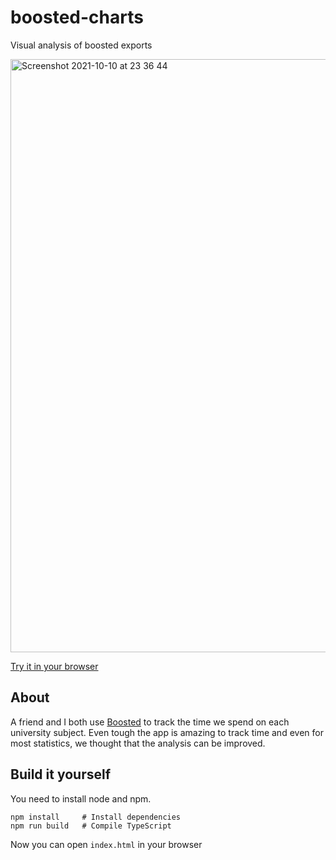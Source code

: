 # boosted-charts

Visual analysis of boosted exports

<img width="949" alt="Screenshot 2021-10-10 at 23 36 44" src="https://user-images.githubusercontent.com/21206831/136713697-e983603b-548d-40cf-b368-3b585c8fefbd.png">


[Try it in your browser](https://flofriday.github.io/boosted-charts/)

## About

A friend and I both use [Boosted](https://www.boostedproductivity.com/) to track
the time we spend on each university subject. Even tough the app is amazing to
track time and even for most statistics, we thought that the analysis can be
improved.

## Build it yourself

You need to install node and npm.

```
npm install     # Install dependencies
npm run build   # Compile TypeScript
```
Now you can open `index.html` in your browser

